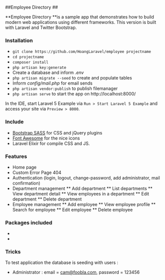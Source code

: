 ##Employee Directory ##

**Employee Directory **is a sample app that demonstrates how to build modern web applications using different frameworks. This version is built with Laravel and Twitter Bootstrap.

### Installation ###

* `git clone https://github.com/HoangLaravel/employee projectname`
* `cd projectname`
* `composer install`
* `php artisan key:generate`
* Create a database and inform *.env*
* `php artisan migrate --seed` to create and populate tables
* Inform *config/mail.php* for email sends
* `php artisan vendor:publish` to publish filemanager
* `php artisan serve` to start the app on http://localhost:8000/

In the IDE, start Laravel 5 Example via `Run > Start Laravel 5 Example` and access your site via `Preview > 8000`.

### Include ###

* [Bootstrap SASS](http://getbootstrap.com) for CSS and jQuery plugins
* [Font Awesome](http://fortawesome.github.io/Font-Awesome) for the nice icons
* Laravel Elixir for compile CSS and JS.

### Features ###

* Home page
* Custom Error Page 404
* Authentication (login, logout, change-password, add administrator, mail confirmation)
* Department management
  ** Add department
  ** List departments
  ** View department detail
  ** View employees in a department
  ** Edit department
  ** Delete department
* Employee management
  ** Add employee
  ** View employee profile
  ** Search for employee
  ** Edit employee
  ** Delete employee

### Packages included ###

*
*

### Tricks ###

To test application the database is seeding with users :

* Administrator : email = cam@foobla.com, password = 123456
